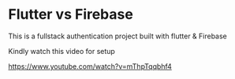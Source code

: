 # Flutter vs Firebase

This is a fullstack authentication project built with flutter & Firebase

Kindly watch this video for setup

https://www.youtube.com/watch?v=mThpTqqbhf4
